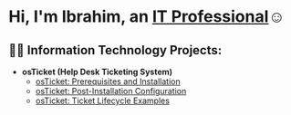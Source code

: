 <h1>Hi, I'm Ibrahim, an <a href="https://linkedin.com/in/nick-bannenberg-526896278/">IT Professional</a>☺</h1>

<h2>👨‍💻 Information Technology Projects:</h2>

- <b>osTicket (Help Desk Ticketing System)</b>
  - [osTicket: Prerequisites and Installation](https://github.com/ikcromer30/OSTICKET-PREREQS-INSTALL)
  - [osTicket: Post-Installation Configuration](https://github.com/ikcromer30/postinstall-config)
  - [osTicket: Ticket Lifecycle Examples](https://github.com/ikcromer30/Ticking-Lifecycle---Intake-Through-Resolution)
